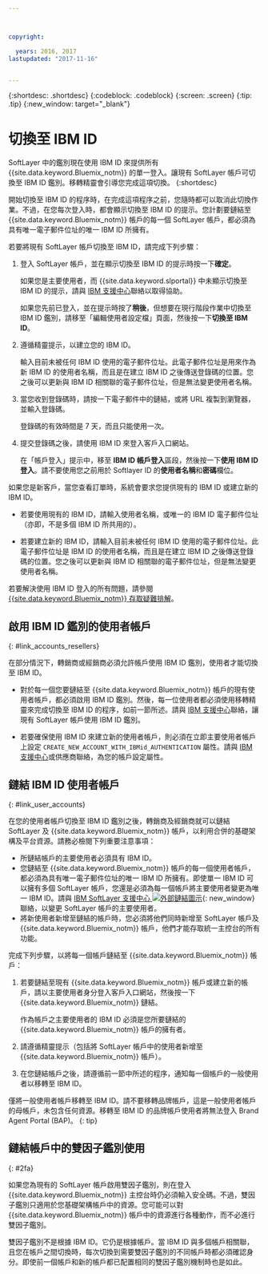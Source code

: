 ```yaml
---



copyright:

  years: 2016, 2017
lastupdated: "2017-11-16"


---
```


{:shortdesc: .shortdesc}
{:codeblock: .codeblock}
{:screen: .screen}
{:tip: .tip}
{:new_window: target="_blank"}

# 切換至 IBM ID
SoftLayer 中的鑑別現在使用 IBM ID 來提供所有 {{site.data.keyword.Bluemix_notm}} 的單一登入。讓現有 SoftLayer 帳戶可切換至 IBM ID 鑑別。移轉精靈會引導您完成這項切換。
{:shortdesc}

開始切換至 IBM ID 的程序時，在完成這項程序之前，您隨時都可以取消此切換作業。不過，在您每次登入時，都會顯示切換至 IBM ID 的提示。您計劃要鏈結至 {{site.data.keyword.Bluemix_notm}} 帳戶的每一個 SoftLayer 帳戶，都必須為具有唯一電子郵件位址的唯一 IBM ID 所擁有。

若要將現有 SoftLayer 帳戶切換至 IBM ID，請完成下列步驟：
1. 登入 SoftLayer 帳戶，並在顯示切換至 IBM ID 的提示時按一下**確定**。

   如果您是主要使用者，而 {{site.data.keyword.slportal}} 中未顯示切換至 IBM ID 的提示，請與 [IBM 支援中心](/docs/support/index.html#contacting-support)聯絡以取得協助。

   如果您先前已登入，並在提示時按了**稍後**，但想要在現行階段作業中切換至 IBM ID 鑑別，請移至「編輯使用者設定檔」頁面，然後按一下**切換至 IBM ID**。

2. 遵循精靈提示，以建立您的 IBM ID。

   輸入目前未被任何 IBM ID 使用的電子郵件位址。此電子郵件位址是用來作為新 IBM ID 的使用者名稱，而且是在建立 IBM ID 之後傳送登錄碼的位置。您之後可以更新與 IBM ID 相關聯的電子郵件位址，但是無法變更使用者名稱。

3. 當您收到登錄碼時，請按一下電子郵件中的鏈結，或將 URL 複製到瀏覽器，並輸入登錄碼。

   登錄碼的有效時間是 7 天，而且只能使用一次。

4. 提交登錄碼之後，請使用 IBM ID 來登入客戶入口網站。

   在「帳戶登入」提示中，移至 **IBM ID 帳戶登入**區段，然後按一下**使用 IBM ID 登入**。請不要使用您之前用於 Softlayer ID 的**使用者名稱**和**密碼**欄位。

如果您是新客戶，當您查看訂單時，系統會要求您提供現有的 IBM ID 或建立新的 IBM ID。
  * 若要使用現有的 IBM ID，請輸入使用者名稱，或唯一的 IBM ID 電子郵件位址（亦即，不是多個 IBM ID 所共用的）。

  * 若要建立新的 IBM ID，請輸入目前未被任何 IBM ID 使用的電子郵件位址。此電子郵件位址是 IBM ID 的使用者名稱，而且是在建立 IBM ID 之後傳送登錄碼的位置。您之後可以更新與 IBM ID 相關聯的電子郵件位址，但是無法變更使用者名稱。

若要解決使用 IBM ID 登入的所有問題，請參閱 [{{site.data.keyword.Bluemix_notm}} 存取疑難排解](/docs/troubleshoot/ts_accessing.html#accessing)。

## 啟用 IBM ID 鑑別的使用者帳戶
{: #link_accounts_resellers}

在部分情況下，轉銷商或經銷商必須允許帳戶使用 IBM ID 鑑別，使用者才能切換至 IBM ID。

  * 對於每一個您要鏈結至 {{site.data.keyword.Bluemix_notm}} 帳戶的現有使用者帳戶，都必須啟用 IBM ID 鑑別。然後，每一位使用者都必須使用移轉精靈來完成切換至 IBM ID 的程序，如前一節所述。請與 [IBM 支援中心](/docs/support/index.html#contacting-support)聯絡，讓現有 SoftLayer 帳戶使用 IBM ID 鑑別。

  * 若要確保使用 IBM ID 來建立新的使用者帳戶，則必須在立即主要使用者帳戶上設定 `CREATE_NEW_ACCOUNT_WITH_IBMid_AUTHENTICATION` 屬性。請與 [IBM 支援中心](/docs/support/index.html#contacting-support)或供應商聯絡，為您的帳戶設定屬性。  

## 鏈結 IBM ID 使用者帳戶
{: #link_user_accounts}

在您的使用者帳戶切換至 IBM ID 鑑別之後，轉銷商及經銷商就可以鏈結 SoftLayer 及 {{site.data.keyword.Bluemix_notm}} 帳戶，以利用合併的基礎架構及平台資源。請務必檢閱下列重要注意事項：

  * 所鏈結帳戶的主要使用者必須具有 IBM ID。
  * 您鏈結至 {{site.data.keyword.Bluemix_notm}} 帳戶的每一個使用者帳戶，都必須為具有唯一電子郵件位址的唯一 IBM ID 所擁有。即使單一 IBM ID 可以擁有多個 SoftLayer 帳戶，您還是必須為每一個帳戶將主要使用者變更為唯一 IBM ID。請與 [IBM SoftLayer 支援中心 ![外部鏈結圖示](../icons/launch-glyph.svg)](https://knowledgelayer.softlayer.com/topic/support){: new_window} 聯絡，以變更 SoftLayer 帳戶的主要使用者。
  * 將新使用者新增至鏈結的帳戶時，您必須將他們同時新增至 SoftLayer 帳戶及 {{site.data.keyword.Bluemix_notm}} 帳戶，他們才能存取統一主控台的所有功能。

完成下列步驟，以將每一個帳戶鏈結至 {{site.data.keyword.Bluemix_notm}} 帳戶：
1. 若要鏈結至現有 {{site.data.keyword.Bluemix_notm}} 帳戶或建立新的帳戶，請以主要使用者身分登入客戶入口網站，然後按一下 {{site.data.keyword.Bluemix_notm}} 鏈結。

   作為帳戶之主要使用者的 IBM ID 必須是您所要鏈結的 {{site.data.keyword.Bluemix_notm}} 帳戶的擁有者。

2. 請遵循精靈提示（包括將 SoftLayer 帳戶中的使用者新增至 {{site.data.keyword.Bluemix_notm}} 帳戶）。
3. 在您鏈結帳戶之後，請遵循前一節中所述的程序，通知每一個帳戶的一般使用者以移轉至 IBM ID。

僅將一般使用者帳戶移轉至 IBM ID。請不要移轉品牌帳戶，這是一般使用者帳戶的母帳戶，未包含任何資源。移轉至 IBM ID 的品牌帳戶使用者將無法登入 Brand Agent Portal (BAP)。
{: tip}  

## 鏈結帳戶中的雙因子鑑別使用
{: #2fa}

如果您為現有的 SoftLayer 帳戶啟用雙因子鑑別，則在登入 {{site.data.keyword.Bluemix_notm}} 主控台時仍必須輸入安全碼。不過，雙因子鑑別只適用於您基礎架構帳戶中的資源。您可能可以對 {{site.data.keyword.Bluemix_notm}} 帳戶中的資源進行各種動作，而不必進行雙因子鑑別。

雙因子鑑別不是根據 IBM ID。它仍是根據帳戶。當 IBM ID 與多個帳戶相關聯，且您在帳戶之間切換時，每次切換到需要雙因子鑑別的不同帳戶時都必須確認身分。即使前一個帳戶和新的帳戶都已配置相同的雙因子鑑別機制時也是如此。
